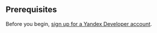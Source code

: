 ## Prerequisites

Before you begin, [sign up for a Yandex Developer account](https://developer.store.yandex.com/).
